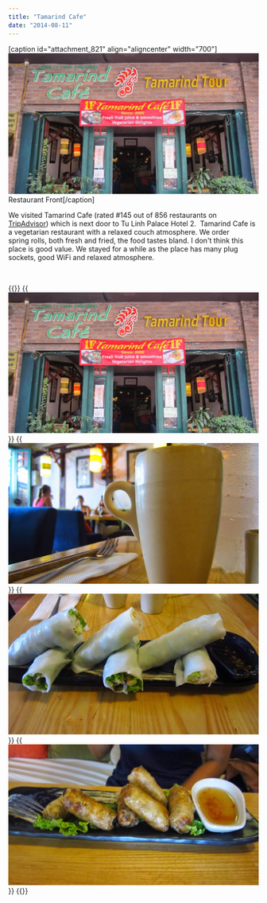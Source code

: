 ```yaml
---
title: "Tamarind Cafe"
date: "2014-08-11"
---
```


\[caption id="attachment\_821" align="aligncenter" width="700"\]![Restaurant Front](images/IMG_4219-1024x575.jpg) Restaurant Front\[/caption\]

We visited Tamarind Cafe (rated #145 out of 856 restaurants on [TripAdvisor](http://www.tripadvisor.com/Restaurant_Review-g293924-d1124701-Reviews-Tamarind_Cafe-Hanoi.html)) which is next door to Tu Linh Palace Hotel 2.  Tamarind Cafe is a vegetarian restaurant with a relaxed couch atmosphere. We order spring rolls, both fresh and fried, the food tastes bland. I don't think this place is good value. We stayed for a while as the place has many plug sockets, good WiFi and relaxed atmosphere.

 


{{<gallery>}}
  {{<img src="images/IMG_4219.jpg" title="Restaurant Front">}}
  {{<img src="images/IMG_4221.jpg" title="Coffee">}}
  {{<img src="images/IMG_4222.jpg" title="Fresh Spring Rolls">}}
  {{<img src="images/IMG_4223.jpg" title="Fried Spring Rolls">}}
{{</gallery>}}
